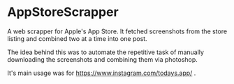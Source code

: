 # AppStoreScrapper

A web scrapper for Apple's App Store. It fetched screenshots from the store listing and combined two at a time into one post. 

The idea behind this was to automate the repetitive task of manually downloading the screenshots and combining them via photoshop.

It's main usage was for https://www.instagram.com/todays.app/ .
